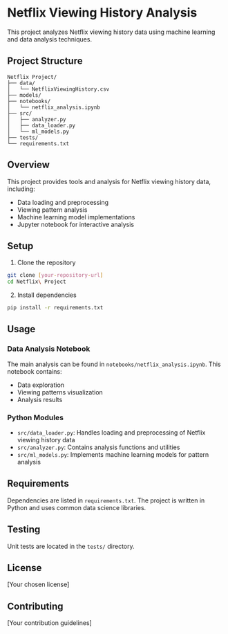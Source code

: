 # Netflix Viewing History Analysis

This project analyzes Netflix viewing history data using machine learning and data analysis techniques.

## Project Structure

```
Netflix Project/
├── data/
│   └── NetflixViewingHistory.csv
├── models/
├── notebooks/
│   └── netflix_analysis.ipynb
├── src/
│   ├── analyzer.py
│   ├── data_loader.py
│   └── ml_models.py
├── tests/
└── requirements.txt
```

## Overview

This project provides tools and analysis for Netflix viewing history data, including:
- Data loading and preprocessing
- Viewing pattern analysis
- Machine learning model implementations
- Jupyter notebook for interactive analysis

## Setup

1. Clone the repository
```bash
git clone [your-repository-url]
cd Netflix\ Project
```

2. Install dependencies
```bash
pip install -r requirements.txt
```

## Usage

### Data Analysis Notebook
The main analysis can be found in `notebooks/netflix_analysis.ipynb`. This notebook contains:
- Data exploration
- Viewing patterns visualization
- Analysis results

### Python Modules

- `src/data_loader.py`: Handles loading and preprocessing of Netflix viewing history data
- `src/analyzer.py`: Contains analysis functions and utilities
- `src/ml_models.py`: Implements machine learning models for pattern analysis

## Requirements

Dependencies are listed in `requirements.txt`. The project is written in Python and uses common data science libraries.

## Testing

Unit tests are located in the `tests/` directory.

## License

[Your chosen license]

## Contributing

[Your contribution guidelines]

